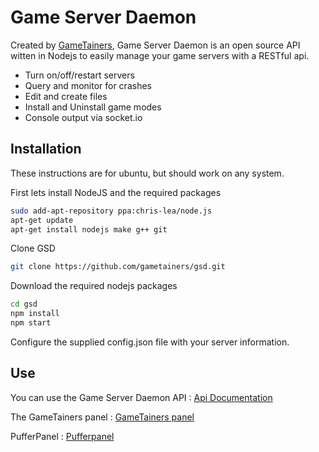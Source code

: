 Game Server Daemon
=========


Created by [GameTainers], Game Server Daemon is an open source API witten in Nodejs to easily manage your game servers with a RESTful api.

  - Turn on/off/restart servers
  - Query and monitor for crashes
  - Edit and create files
  - Install and Uninstall game modes
  - Console output via socket.io

Installation
----

These instructions are for ubuntu, but should work on any system.

First lets install NodeJS and the required packages
```sh
sudo add-apt-repository ppa:chris-lea/node.js
apt-get update
apt-get install nodejs make g++ git
```
Clone GSD
```sh
git clone https://github.com/gametainers/gsd.git
```
Download the required nodejs packages
```sh
cd gsd
npm install
npm start
```
Configure the supplied config.json file with your server information.

Use
-----------
You can use the Game Server Daemon API : [Api Documentation]

The GameTainers panel : [GameTainers panel]

PufferPanel : [Pufferpanel]

[GameTainers]:http://gametainers.com/
[Api Documentation]:http://gametainers.com/static/api/daemon/dist/
[GameTainers panel]:https://github.com/gametainers/panel
[Pufferpanel]:https://github.com/DaneEveritt/PufferPanel
